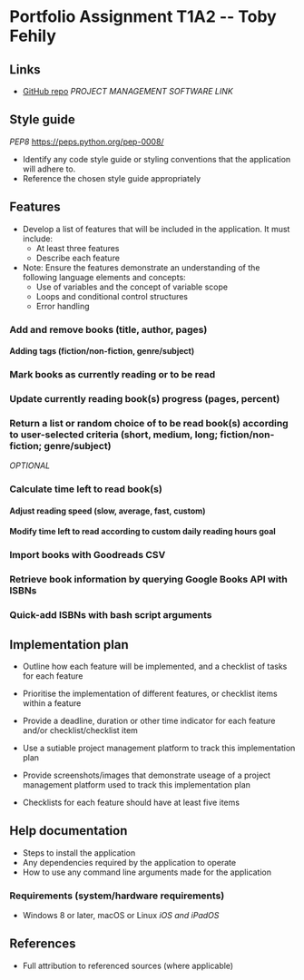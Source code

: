 # Portfolio Assignment T1A2 -- Toby Fehily

## Links
- [GitHub repo](https://github.com/tobyfehily/html-assignment)
*PROJECT MANAGEMENT SOFTWARE LINK*

## Style guide
*PEP8* https://peps.python.org/pep-0008/
- Identify any code style guide or styling conventions that the application will adhere to.
- Reference the chosen style guide appropriately

## Features
- Develop a list of features that will be included in the application. It must include:
  - At least three features
  - Describe each feature
- Note: Ensure the features demonstrate an understanding of the following language elements and concepts:
  - Use of variables and the concept of variable scope
  - Loops and conditional control structures
  - Error handling

### Add and remove books (title, author, pages)
#### Adding tags (fiction/non-fiction, genre/subject)


### Mark books as currently reading or to be read


### Update currently reading book(s) progress (pages, percent)


### Return a list or random choice of to be read book(s) according to user-selected criteria (short, medium, long; fiction/non-fiction; genre/subject)

*OPTIONAL*
### Calculate time left to read book(s)
#### Adjust reading speed (slow, average, fast, custom)
#### Modify time left to read according to custom daily reading hours goal

### Import books with Goodreads CSV

### Retrieve book information by querying Google Books API with ISBNs

### Quick-add ISBNs with bash script arguments


## Implementation plan
- Outline how each feature will be implemented, and a checklist of tasks for each feature
- Prioritise the implementation of different features, or checklist items within a feature
- Provide a deadline, duration or other time indicator for each feature and/or checklist/checklist item

- Use a sutiable project management platform to track this implementation plan
- Provide screenshots/images that demonstrate useage of a project management platform used to track this implementation plan

- Checklists for each feature should have at least five items

## Help documentation
- Steps to install the application
- Any dependencies required by the application to operate
- How to use any command line arguments made for the application

### Requirements (system/hardware requirements)
- Windows 8 or later, macOS or Linux
*iOS and iPadOS*


## References
- Full attribution to referenced sources (where applicable)